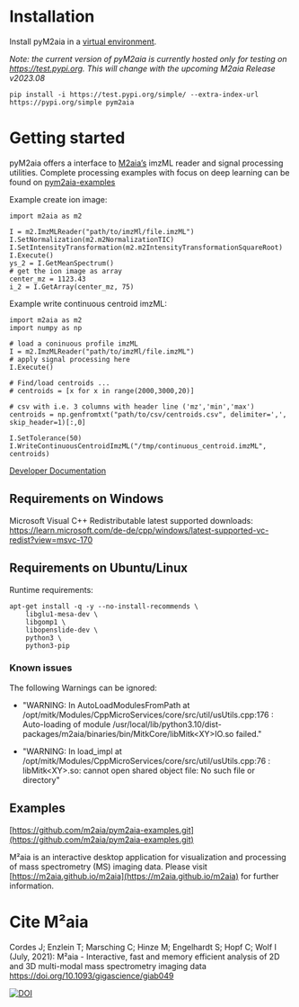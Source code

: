 # Installation

Install pyM2aia in a [virtual environment](https://packaging.python.org/en/latest/tutorials/installing-packages/#creating-and-using-virtual-environments).

_Note: the current version of pyM2aia is currently hosted only for testing on https://test.pypi.org. This will change with the upcoming M2aia Release v2023.08_

``` pip install -i https://test.pypi.org/simple/ --extra-index-url https://pypi.org/simple pym2aia ```


# Getting started

pyM2aia offers a interface to [M2aia’s](https://github.com/m2aia/m2aia) imzML reader and signal processing utilities.
Complete processing examples with focus on deep learning can be found on [pym2aia-examples](https://github.com/m2aia/pym2aia-examples)

Example create ion image:

```
import m2aia as m2

I = m2.ImzMLReader("path/to/imzMl/file.imzML")
I.SetNormalization(m2.m2NormalizationTIC)
I.SetIntensityTransformation(m2.m2IntensityTransformationSquareRoot)
I.Execute()
ys_2 = I.GetMeanSpectrum()
# get the ion image as array
center_mz = 1123.43
i_2 = I.GetArray(center_mz, 75)
```


Example write continuous centroid imzML:
```
import m2aia as m2
import numpy as np

# load a coninuous profile imzML
I = m2.ImzMLReader("path/to/imzMl/file.imzML")
# apply signal processing here
I.Execute()

# Find/load centroids ...
# centroids = [x for x in range(2000,3000,20)]

# csv with i.e. 3 columns with header line ('mz','min','max')
centroids = np.genfromtxt("path/to/csv/centroids.csv", delimiter=',', skip_header=1)[:,0]

I.SetTolerance(50)
I.WriteContinuousCentroidImzML("/tmp/continuous_centroid.imzML", centroids)
```

[Developer Documentation](https://data.jtfc.de/pym2aia/sphinx-build/html/m2aia.html#module-m2aia.ImageIO)

## Requirements on Windows

Microsoft Visual C++ Redistributable latest supported downloads:
https://learn.microsoft.com/de-de/cpp/windows/latest-supported-vc-redist?view=msvc-170

## Requirements on Ubuntu/Linux

Runtime requirements:
```
apt-get install -q -y --no-install-recommends \
    libglu1-mesa-dev \
    libgomp1 \
    libopenslide-dev \
    python3 \
    python3-pip
```

### Known issues

The following Warnings can be ignored:
- "WARNING: In AutoLoadModulesFromPath at /opt/mitk/Modules/CppMicroServices/core/src/util/usUtils.cpp:176 : Auto-loading of module /usr/local/lib/python3.10/dist-packages/m2aia/binaries/bin/MitkCore/libMitk\<XY\>IO.so failed."

- "WARNING: In load_impl at /opt/mitk/Modules/CppMicroServices/core/src/util/usUtils.cpp:76 : libMitk\<XY\>.so: cannot open shared object file: No such file or directory"


## Examples

[https://github.com/m2aia/pym2aia-examples.git](https://github.com/m2aia/pym2aia-examples.git)


M²aia is an interactive desktop application for visualization and processing of mass spectrometry (MS) imaging data. Please visit [https://m2aia.github.io/m2aia](https://m2aia.github.io/m2aia) for further information.

# Cite M²aia

Cordes J; Enzlein T; Marsching C; Hinze M; Engelhardt S; Hopf C; Wolf I (July, 2021): M²aia - Interactive, fast and memory efficient analysis of 2D and 3D multi-modal mass spectrometry imaging data https://doi.org/10.1093/gigascience/giab049

[![DOI](https://zenodo.org/badge/554270311.svg)](https://zenodo.org/badge/latestdoi/554270311)
